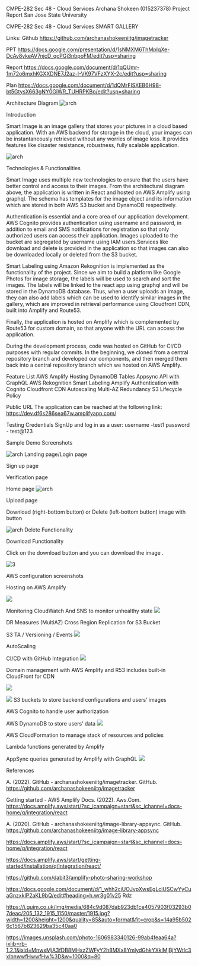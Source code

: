 
CMPE-282 Sec 48 - Cloud Services
Archana Shokeen (015237378)
Project Report
San Jose State University




































CMPE-282 Sec 48 - Cloud Services
SMART GALLERY

Links:
Github
https://github.com/archanashokeeniitg/imagetracker


PPT
https://docs.google.com/presentation/d/1sNMXM6ThMpIqXe-DcAv8ykeAV7njcD_qcPGj3nbpoFM/edit?usp=sharing


Report
https://docs.google.com/document/d/1qQUmr-1m72o6mxhKGXXDNE7J2az-I-VK97VFzXYX-2c/edit?usp=sharing


Plan
https://docs.google.com/document/d/1dQMrFlSXEB6H98-bt5GtysX663gNY0GiWR_TUHRPKBo/edit?usp=sharing




	


Architecture Diagram
![arch](https://user-images.githubusercontent.com/66199202/168779863-9da1590e-5db9-477e-b8b6-d3a405222698.png)

Introduction

Smart Image is an image gallery that stores your pictures in a cloud based application. With an AWS backend for storage in the cloud, your images can be instantaneously retrieved without any worries of image loss.  It provides features like disaster resistance, robustness, fully scalable application.

![arch](https://user-images.githubusercontent.com/66199202/168779876-c45de343-0e53-4491-a07b-fa87857fb0f6.png)


Technologies & Functionalities

Smart Image uses multiple new technologies to ensure that the users have better control and access to their images. From the architectural diagram above, the application is written in React and hosted on AWS Amplify using graphql. The schema has templates for the image object and its information which are stored in both AWS S3 bucket and DynamoDB respectively.

Authentication is essential and a core area of our application development. AWS Cognito provides authentication using username and password, in addition to email and SMS notifications for registration so that only authorized users can access their application. Images uploaded to the bucket are segregated by username using IAM users.Services like download and delete is provided in the application so that images can also be downloaded locally or deleted from the S3 bucket.

Smart Labeling using Amazon Rekognition is implemented as the functionality of the project. Since we aim to build a platform like Google Photos for image storage, the labels will be used to search and sort the images. The labels will be linked to the react app using graphql and will be stored in the DynamoDB database. Thus, when a user uploads an image, they can also add labels which can be used to identify similar images in the gallery, which are improved in retrieval performance using  Cloudfront CDN, built into Amplify and Route53.

Finally, the application is hosted on Amplify which is complemented by Route53 for custom domain, so that anyone with the URL can access the application.

During the development process, code was hosted on GitHub for CI/CD purposes with regular commits. In the beginning, we cloned from a central repository branch and developed our components, and then merged them back into a central repository branch which we hosted on AWS Amplify.

Feature List
AWS Amplify Hosting
DynamoDB Tables
Appsync API with GraphQL
AWS Rekognition
Smart Labeling
Amplify Authentication with Cognito
Cloudfront CDN 
Autoscaling
Multi-AZ Redundancy
S3 Lifecycle Policy

Public URL
The application can be reached at the following link: https://dev.df6s286sea67w.amplifyapp.com/



Testing Credentials
SignUp and log in as a user:
username -test1
password - test@123

Sample Demo Screenshots

![arch](https://user-images.githubusercontent.com/66199202/168779876-c45de343-0e53-4491-a07b-fa87857fb0f6.png)
Landing page/Login page


Sign up page


Verification page


Home page
![arch](https://user-images.githubusercontent.com/66199202/168780464-207495f6-5a6f-4979-9574-80c6491916c9.png)

Upload page









Download (right-bottom button) or Delete (left-bottom button)  image with button

![arch](https://user-images.githubusercontent.com/66199202/168780472-5d6b1f8c-a320-4fd8-835d-a9a1afd52576.png)
Delete Functionality


Download Functionality

Click on the download button and you can download the image .

![3](https://user-images.githubusercontent.com/66199202/168780535-6877c066-4c90-4eb8-9152-43b5af9920ae.png)

AWS configuration screenshots

Hosting on AWS Amplify

![](https://user-images.githubusercontent.com/66199202/168780542-17207571-336a-41ed-88f1-b0750cf83cdf.png)



Monitoring 
CloudWatch And SNS to monitor unhealthy state
![](https://user-images.githubusercontent.com/66199202/168780547-8594a510-5484-4b77-ad1d-6e16e9b5bdf0.png)
    
DR Measures (MultiAZ)
Cross Region Replication for S3 Bucket



S3 TA / Versioning / Events
![](https://user-images.githubusercontent.com/66199202/168780549-96286dba-50a9-4763-95d0-495c6488d8f9.png)

AutoScaling






CI/CD with GitHub Integration
![](https://user-images.githubusercontent.com/66199202/168780552-3777b0d0-328a-4aee-8aed-b7e9dc9f5efa.png)

Domain management with AWS Amplify and R53 includes built-in CloudFront for CDN

![](https://user-images.githubusercontent.com/66199202/168780554-62e3d4f0-fded-4a84-aad1-d08b84b89722.png)

![](https://user-images.githubusercontent.com/66199202/168780557-f9933d6e-410f-4840-9abe-f0758e9b4262.png)
S3 buckets to store backend configurations and users’ images



AWS Cognito to handle user authorization





AWS DynamoDB to store users’ data
![](https://user-images.githubusercontent.com/66199202/168780560-54dc2def-f630-4807-bd31-9c787951a1cc.png)

AWS CloudFormation to manage stack of resources and policies


Lambda functions generated by Amplify


AppSync queries generated by Amplify with GraphQL
![](https://user-images.githubusercontent.com/66199202/168780564-930638c2-d4ff-4a6f-bbbf-29f4979aa1a0.png)


References

A. (2022). GitHub - archanashokeeniitg/imagetracker. GitHub. https://github.com/archanashokeeniitg/imagetracker

Getting started - AWS Amplify Docs. (2022). Aws.Com. https://docs.amplify.aws/start/?sc_icampaign=start&sc_ichannel=docs-home/q/integration/react


A. (2020). GitHub - archanashokeeniitg/image-library-appsync. GitHub. https://github.com/archanashokeeniitg/image-library-appsync




https://docs.amplify.aws/start/?sc_icampaign=start&sc_ichannel=docs-home/q/integration/react

https://docs.amplify.aws/start/getting-started/installation/q/integration/react/

https://github.com/dabit3/amplify-photo-sharing-workshop

https://docs.google.com/document/d/1_whh2ciUOJvpXwsEgLciUSCwYyCuaGnzxklP2aKL9bQ/edit#heading=h.wr3g01v25
Rdz

https://i.guim.co.uk/img/media/684c9d087dab923db1ce4057903f03293b07deac/205_132_1915_1150/master/1915.jpg?width=1200&height=1200&quality=85&auto=format&fit=crop&s=14a95b5026c1567b823629ba35c40aa0

https://images.unsplash.com/photo-1606983340126-99ab4feaa64a?ixlib=rb-1.2.1&ixid=MnwxMjA3fDB8MHxzZWFyY2h8MXx8YmlydGhkYXklMjBjYWtlc3xlbnwwfHwwfHw%3D&w=1000&q=80


